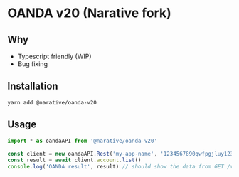 # OANDA v20 (Narative fork)

## Why

- Typescript friendly (WIP)
- Bug fixing

## Installation

```shell
yarn add @narative/oanda-v20
```

## Usage

```javascript
import * as oandaAPI from '@narative/oanda-v20'

const client = new oandaAPI.Rest('my-app-name', '1234567890qwfpgjluy1234567890', true) // user token on OANDA practice server
const result = await client.account.list()
console.log('OANDA result', result) // should show the data from GET /v3/accounts (https://developer.oanda.com/rest-live-v20/account-ep/)
```
